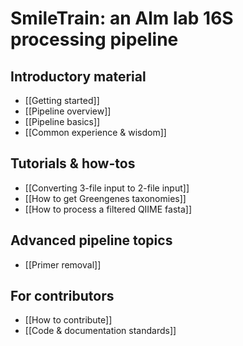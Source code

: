# SmileTrain: an Alm lab 16S processing pipeline

## Introductory material
* [[Getting started]]
* [[Pipeline overview]]
* [[Pipeline basics]]
* [[Common experience & wisdom]]

## Tutorials & how-tos
* [[Converting 3-file input to 2-file input]]
* [[How to get Greengenes taxonomies]]
* [[How to process a filtered QIIME fasta]]

## Advanced pipeline topics
* [[Primer removal]]

## For contributors
* [[How to contribute]]
* [[Code & documentation standards]]